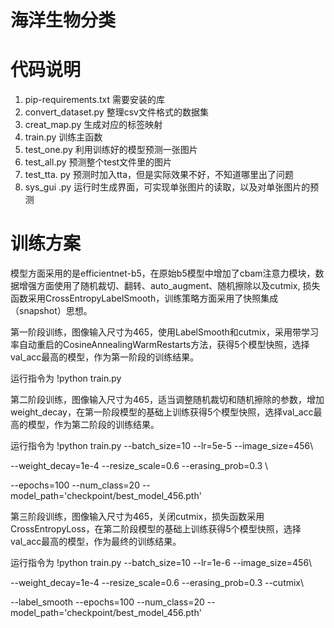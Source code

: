 # 海洋生物分类
## 

# 代码说明

1. pip-requirements.txt 需要安装的库
2. convert_dataset.py 整理csv文件格式的数据集
3. creat_map.py 生成对应的标签映射
4. train.py 训练主函数
5. test_one.py 利用训练好的模型预测一张图片
6. test_all.py 预测整个test文件里的图片
7. test_tta. py 预测时加入tta，但是实际效果不好，不知道哪里出了问题
8. sys_gui .py 运行时生成界面，可实现单张图片的读取，以及对单张图片的预测

## 

# 训练方案

模型方面采用的是efficientnet-b5，在原始b5模型中增加了cbam注意力模块，数据增强方面使用了随机裁切、翻转、auto_augment、随机擦除以及cutmix, 损失函数采用CrossEntropyLabelSmooth，训练策略方面采用了快照集成（snapshot）思想。

第一阶段训练，图像输入尺寸为465，使用LabelSmooth和cutmix，采用带学习率自动重启的CosineAnnealingWarmRestarts方法，获得5个模型快照，选择val_acc最高的模型，作为第一阶段的训练结果。

运行指令为 !python train.py

第二阶段训练，图像输入尺寸为465，适当调整随机裁切和随机擦除的参数，增加weight_decay，在第一阶段模型的基础上训练获得5个模型快照，选择val_acc最高的模型，作为第二阶段的训练结果。

运行指令为 !python train.py --batch_size=10 --lr=5e-5 --image_size=456\

 --weight_decay=1e-4 --resize_scale=0.6 --erasing_prob=0.3 \

 --epochs=100 --num_class=20 --model_path='checkpoint/best_model_456.pth'

第三阶段训练，图像输入尺寸为465，关闭cutmix，损失函数采用CrossEntropyLoss，在第二阶段模型的基础上训练获得5个模型快照，选择val_acc最高的模型，作为最终的训练结果。

运行指令为 !python train.py --batch_size=10 --lr=1e-6 --image_size=456\

 --weight_decay=1e-4 --resize_scale=0.6 --erasing_prob=0.3 --cutmix\

 --label_smooth --epochs=100 --num_class=20 --model_path='checkpoint/best_model_456.pth'
